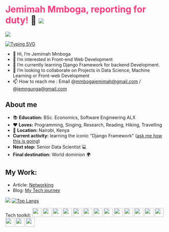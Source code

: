 <!---
mmbogajemimah/mmbogajemimah is a ✨ special ✨ repository because its `README.md` (this file) appears on your GitHub profile.
You can click the Preview link to take a look at your changes.
--->

# <span style="color: rgb(271,58,124)">Jemimah Mmboga, reporting for duty!</span> :raising_hand:  [![](https://img.shields.io/badge/linkedin-%230077B5.svg?style=for-the-badge&logo=linkedin)](https://www.linkedin.com/in/jemimah-mmboga-aab075187/)

![](https://komarev.com/ghpvc/?username=jemimahmmboga&label=Visitor+Count&color=ff3a7c&style=plastic)

 [![Typing SVG](https://readme-typing-svg.herokuapp.com?color=fd428d&size=35&height=50&lines=Software+Engineer;Economist;Aulirophile;Experimenter)](https://git.io/typing-svg)
 
- 👋 Hi, I’m Jemimah Mmboga
- 👀 I’m interested in Front-end Web Development
- 🌱 I’m currently learning Django Framework for backend Development.
- 💞️ I’m looking to collaborate on Projects in Data Science, Machine Learning or Front-web Development
- 📫 How to reach me : Email @mmbogajemimah@gmail.com / @jemngunga@gmail.com

## About me
* :books: **Education:** BSc. Economics, Software Engineering ALX
* :heart: **Loves:** Programming, Singing, Research, Reading, Hiking, Travelling
* :pushpin: **Location:** Nairobi, Kenya
* **Current activity:** learning the iconic "Django Framework"  (<a href="mailto:mmbogajemimah@gmail.com?subject=How's Django Learning going?&body=Hi, I came across your Github page and was so intrigued by your bio that I had to ask how your software engineering journey is progressing :)">ask me how this is going</a>)
* **Next stop:** Senior Data Scientist :computer:
* **Final destination:** World dominion :earth_africa:

## My Work:
- Article: [Networking](https://medium.com/@jemimahgreen/what-happens-when-you-type-google-com-in-your-browser-and-press-enter-dc5c32b10c6a)
- Blog: [My Tech journey](https://jemmygreen.hashnode.dev/my-tech-journey)


<img src="https://github-readme-streak-stats.herokuapp.com/?user=mmbogajemimah&theme=radical"/> [![Top Langs](https://github-readme-stats.vercel.app/api/top-langs/?username=mmbogajemimah&theme=radical&layout=compact)](https://github.com/anuraghazra/github-readme-stats)


Tech toolkit: <img style="height: 2em; width: 2em" src="https://cdn.jsdelivr.net/gh/devicons/devicon/icons/bash/bash-original.svg"/> <img style="height: 2em; width: 2em" src="https://cdn.jsdelivr.net/gh/devicons/devicon/icons/c/c-original.svg" /> <img style="height: 2em; width: 2em" src="https://cdn.jsdelivr.net/gh/devicons/devicon/icons/git/git-original.svg" /> <img style="height: 2em; width: 2em" src="https://cdn.jsdelivr.net/gh/devicons/devicon/icons/html5/html5-original.svg" /> <img style="height: 2em; width: 2em" src="https://cdn.jsdelivr.net/gh/devicons/devicon/icons/css3/css3-original.svg" /> <img style="height: 2em; width: 2em" src="https://cdn.jsdelivr.net/gh/devicons/devicon/icons/javascript/javascript-original.svg" /> <img style="height: 2em; width: 2em" src="https://cdn.jsdelivr.net/gh/devicons/devicon/icons/jupyter/jupyter-original-wordmark.svg" /> <img style="height: 2em; width: 2em" src="https://cdn.jsdelivr.net/gh/devicons/devicon/icons/mysql/mysql-original-wordmark.svg" /> <img style="height: 2em; width: 2em" src="https://cdn.jsdelivr.net/gh/devicons/devicon/icons/numpy/numpy-original-wordmark.svg" /> <img style="height: 2em; width: 2em" src="https://cdn.jsdelivr.net/gh/devicons/devicon/icons/pandas/pandas-original-wordmark.svg" /> <img style="height: 2em; width: 2em" src="https://cdn.jsdelivr.net/gh/devicons/devicon/icons/php/php-original.svg" /> <img style="height: 2em; width: 2em" 
src="https://cdn.jsdelivr.net/gh/devicons/devicon/icons/django/django-original.svg" /> <img style="height: 2em; width: 2em" 
src="https://cdn.jsdelivr.net/gh/devicons/devicon/icons/python/python-original-wordmark.svg" /> <img style="height: 2em; width: 2em" src="https://cdn.jsdelivr.net/gh/devicons/devicon/icons/r/r-original.svg" /> <img style="height: 2em; width: 2em" src="https://cdn.jsdelivr.net/gh/devicons/devicon/icons/react/react-original.svg" /> <img style="height: 2em; width: 2em" src="https://cdn.jsdelivr.net/gh/devicons/devicon/icons/vim/vim-original.svg" />


